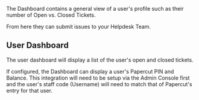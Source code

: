 The Dashboard contains a general view of a user's profile such as their number of Open vs. Closed Tickets.

From here they can submit issues to your Helpdesk Team.

## User Dashboard

The user dashboard will display a list of the user's open and closed tickets.

If configured, the Dashboard can display a user's Papercut PIN and Balance. This integration will need to be setup via the Admin Console first and the user's staff code (Username) will need to match that of Papercut's entry for that user.
